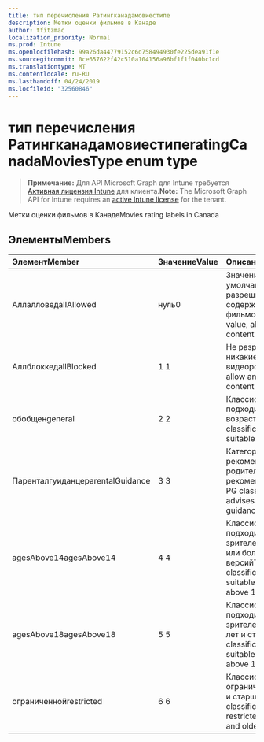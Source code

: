 ```yaml
---
title: тип перечисления Ратингканадамовиестипе
description: Метки оценки фильмов в Канаде
author: tfitzmac
localization_priority: Normal
ms.prod: Intune
ms.openlocfilehash: 99a26da44779152c6d758494930fe225dea91f1e
ms.sourcegitcommit: 0ce657622f42c510a104156a96bf1f1f040bc1cd
ms.translationtype: MT
ms.contentlocale: ru-RU
ms.lasthandoff: 04/24/2019
ms.locfileid: "32560846"
---
```

# <a name="ratingcanadamoviestype-enum-type"></a><span data-ttu-id="30901-103">тип перечисления Ратингканадамовиестипе</span><span class="sxs-lookup"><span data-stu-id="30901-103">ratingCanadaMoviesType enum type</span></span>

> <span data-ttu-id="30901-104">**Примечание:** Для API Microsoft Graph для Intune требуется [Активная лицензия Intune](https://go.microsoft.com/fwlink/?linkid=839381) для клиента.</span><span class="sxs-lookup"><span data-stu-id="30901-104">**Note:** The Microsoft Graph API for Intune requires an [active Intune license](https://go.microsoft.com/fwlink/?linkid=839381) for the tenant.</span></span>

<span data-ttu-id="30901-105">Метки оценки фильмов в Канаде</span><span class="sxs-lookup"><span data-stu-id="30901-105">Movies rating labels in Canada</span></span>

## <a name="members"></a><span data-ttu-id="30901-106">Элементы</span><span class="sxs-lookup"><span data-stu-id="30901-106">Members</span></span>
|<span data-ttu-id="30901-107">Элемент</span><span class="sxs-lookup"><span data-stu-id="30901-107">Member</span></span>|<span data-ttu-id="30901-108">Значение</span><span class="sxs-lookup"><span data-stu-id="30901-108">Value</span></span>|<span data-ttu-id="30901-109">Описание</span><span class="sxs-lookup"><span data-stu-id="30901-109">Description</span></span>|
|:---|:---|:---|
|<span data-ttu-id="30901-110">Аллалловед</span><span class="sxs-lookup"><span data-stu-id="30901-110">allAllowed</span></span>|<span data-ttu-id="30901-111">нуль</span><span class="sxs-lookup"><span data-stu-id="30901-111">0</span></span>|<span data-ttu-id="30901-112">Значение по умолчанию, разрешить все содержимое фильмов</span><span class="sxs-lookup"><span data-stu-id="30901-112">Default value, allow all movies content</span></span>|
|<span data-ttu-id="30901-113">Аллблоккед</span><span class="sxs-lookup"><span data-stu-id="30901-113">allBlocked</span></span>|<span data-ttu-id="30901-114">1 </span><span class="sxs-lookup"><span data-stu-id="30901-114">1</span></span>|<span data-ttu-id="30901-115">Не разрешать никакие видеоролики</span><span class="sxs-lookup"><span data-stu-id="30901-115">Do not allow any movies content</span></span>|
|<span data-ttu-id="30901-116">обобщен</span><span class="sxs-lookup"><span data-stu-id="30901-116">general</span></span>|<span data-ttu-id="30901-117">2 </span><span class="sxs-lookup"><span data-stu-id="30901-117">2</span></span>|<span data-ttu-id="30901-118">Классификация G подходит для всех возраста</span><span class="sxs-lookup"><span data-stu-id="30901-118">The G classification is suitable for all ages</span></span>|
|<span data-ttu-id="30901-119">Паренталгуиданце</span><span class="sxs-lookup"><span data-stu-id="30901-119">parentalGuidance</span></span>|<span data-ttu-id="30901-120">3 </span><span class="sxs-lookup"><span data-stu-id="30901-120">3</span></span>|<span data-ttu-id="30901-121">Категория PG рекомендует родительские рекомендации</span><span class="sxs-lookup"><span data-stu-id="30901-121">The PG classification advises parental guidance</span></span>|
|<span data-ttu-id="30901-122">agesAbove14</span><span class="sxs-lookup"><span data-stu-id="30901-122">agesAbove14</span></span>|<span data-ttu-id="30901-123">4 </span><span class="sxs-lookup"><span data-stu-id="30901-123">4</span></span>|<span data-ttu-id="30901-124">Классификация 14A подходит для зрителей выше 14 или более ранних версий</span><span class="sxs-lookup"><span data-stu-id="30901-124">The 14A classification is suitable for viewers above 14 or older</span></span>|
|<span data-ttu-id="30901-125">agesAbove18</span><span class="sxs-lookup"><span data-stu-id="30901-125">agesAbove18</span></span>|<span data-ttu-id="30901-126">5 </span><span class="sxs-lookup"><span data-stu-id="30901-126">5</span></span>|<span data-ttu-id="30901-127">Классификация 18A подходит для зрителей более 18 лет и старше</span><span class="sxs-lookup"><span data-stu-id="30901-127">The 18A classification is suitable for viewers above 18 or older</span></span>|
|<span data-ttu-id="30901-128">ограниченной</span><span class="sxs-lookup"><span data-stu-id="30901-128">restricted</span></span>|<span data-ttu-id="30901-129">6 </span><span class="sxs-lookup"><span data-stu-id="30901-129">6</span></span>|<span data-ttu-id="30901-130">Классификация R ограничена до 18 лет и старше</span><span class="sxs-lookup"><span data-stu-id="30901-130">The R classification is restricted to 18 years and older</span></span>|



